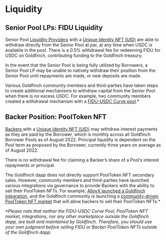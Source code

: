 # Liquidity

## Senior Pool LPs: FIDU Liquidity&#x20;

Senior Pool [Liquidity Providers](liquidityproviders) with a [Unique Identity NFT (UID)](unique-identity-uid) are able to withdraw directly from the Senior Pool at par, at any time when USDC is available in the pool. There is a 0.5% withdrawal fee for redeeming FIDU for USDC on Goldfinch, contributing funding to the Goldfinch treasury.

In the event that the Senior Pool is being fully utilized by Borrowers, a Senior Pool LP may be unable to natively withdraw their position from the Senior Pool until repayments are made, or new deposits are made.

Various Goldfinch community members and third-parties have taken steps to create additional mechanisms to withdraw capital from the Senior Pool when there is no excess USDC. For example, two community members created a withdrawal mechanism with a [FIDU-USDC Curve pool](https://medium.com/@alvinhsia/increasing-access-and-interoperability-on-goldfinch-finance-e62e4f3682e4).\*&#x20;

## Backer Position: PoolToken NFT&#x20;

[Backers ](backers)with a [Unique Identity NFT (UID)](unique-identity-uid) may withdraw interest payments as they are paid by the Borrower, which is monthly across all Goldfinch Borrower Pools as of August 2022. Principal liquidity is dependent on the Pool term as proposed by the Borrower, currently three years on average as of August 2022.

There is no withdrawal fee for claiming a Backer’s share of a Pool’s interest repayments or principal.

The Goldfinch dapp does not directly support PoolToken NFT secondary sales. However, community members and third-parties have launched various integrations via governance to provide Backers with the ability to sell their PoolToken NFTs. For example, [AlloyX launched a Goldfinch integration](https://medium.com/goldfinch-fi/lockup-free-goldfinch-investment-is-here-powered-by-alloyx-b683c48becb4), and the Goldfinch community is launching a [community-driven PoolToken NFT market](https://gov.goldfinch.finance/t/gip-15-secondary-marketplace-for-borrower-pool-positions/1044) that will allow backers to sell their PoolToken NFTs.\*

_\*Please note that neither the FIDU-USDC Curve Pool, PoolToken NFT market, integrations, nor any other marketplace outside the Goldfinch dapp, are built and maintained by Goldfinch. Therefore, you should use your own judgment before selling FIDU or Backer PoolToken NFTs outside of the Goldfinch dapp._

